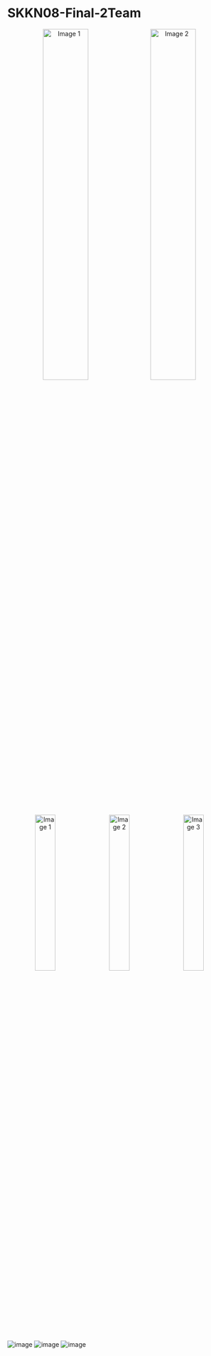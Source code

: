 # SKKN08-Final-2Team

<p align="center">
  <img src="https://github.com/user-attachments/assets/2a974d74-01e5-4c5e-ba57-35a66fb382f0" alt="Image 1" width="45%" />
  &nbsp;&nbsp;
  <img src="https://github.com/user-attachments/assets/e9c5f71a-9481-4dcf-a47d-269a9631754d" alt="Image 2" width="45%" />
</p>

<p align="center">
  <img src="https://github.com/user-attachments/assets/1a555ac7-128f-4c5a-9dfd-52e4094bf7cb" alt="Image 1" width="30%" />
  &nbsp;&nbsp;
  <img src="https://github.com/user-attachments/assets/ca004606-0d63-4d1e-9a68-d36589588c27" alt="Image 2" width="30%" />
  &nbsp;&nbsp;
  <img src="https://github.com/user-attachments/assets/6487224f-ac08-4d89-aaa2-8739943476e5" alt="Image 3" width="30%" />
</p>

![image](https://github.com/user-attachments/assets/1a555ac7-128f-4c5a-9dfd-52e4094bf7cb)
![image](https://github.com/user-attachments/assets/ca004606-0d63-4d1e-9a68-d36589588c27)
![image](https://github.com/user-attachments/assets/6487224f-ac08-4d89-aaa2-8739943476e5)

